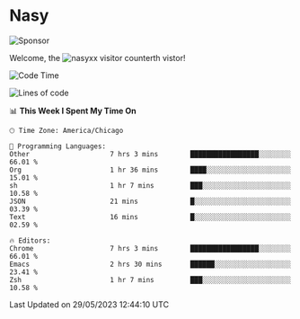 # Nasy

<!--
<p align="center">
<img height="200" src="https://github-readme-stats.vercel.app/api?username=nasyxx&count_private=true&show_icons=true&theme=dracula&include_all_commits=true"/>
<img height="200" src="https://github-readme-stats.vercel.app/api/top-langs/?username=nasyxx&theme=dracula&hide=html,jupyter+notebook&count_private=true&show_icons=true"/>
</p>

  
----------------
-->

![Sponsor](https://img.shields.io/static/v1.svg?label=Sponsor&message=%E2%9D%A4&logo=GitHub&style=flat&color=pink)
 
Welcome, the ![nasyxx visitor counter](https://count.getloli.com/get/@nasyxx?theme=rule34)th vistor!
 
<!--START_SECTION:waka-->
![Code Time](http://img.shields.io/badge/Code%20Time-3%2C545%20hrs%201%20min-blue)

![Lines of code](https://img.shields.io/badge/From%20Hello%20World%20I%27ve%20Written-6.2%20million%20lines%20of%20code-blue)

📊 **This Week I Spent My Time On** 

```text
🕑︎ Time Zone: America/Chicago

💬 Programming Languages: 
Other                    7 hrs 3 mins        █████████████████░░░░░░░░   66.01 % 
Org                      1 hr 36 mins        ████░░░░░░░░░░░░░░░░░░░░░   15.01 % 
sh                       1 hr 7 mins         ███░░░░░░░░░░░░░░░░░░░░░░   10.58 % 
JSON                     21 mins             █░░░░░░░░░░░░░░░░░░░░░░░░   03.39 % 
Text                     16 mins             █░░░░░░░░░░░░░░░░░░░░░░░░   02.59 % 

🔥 Editors: 
Chrome                   7 hrs 3 mins        █████████████████░░░░░░░░   66.01 % 
Emacs                    2 hrs 30 mins       ██████░░░░░░░░░░░░░░░░░░░   23.41 % 
Zsh                      1 hr 7 mins         ███░░░░░░░░░░░░░░░░░░░░░░   10.58 % 
```


 Last Updated on 29/05/2023 12:44:10 UTC
<!--END_SECTION:waka-->

<!-- ![visitors](https://visitor-badge.laobi.icu/badge?page_id=nasyxx.nasyxx) -->
